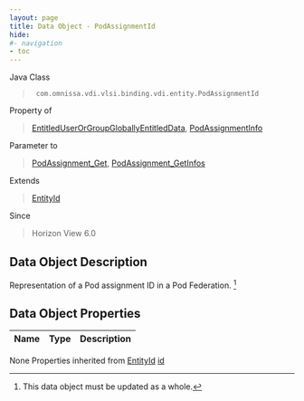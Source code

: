```yaml
---
layout: page
title: Data Object - PodAssignmentId
hide:
#- navigation
- toc
---
```








Java Class
> ` com.omnissa.vdi.vlsi.binding.vdi.entity.PodAssignmentId`

Property of
> [EntitledUserOrGroupGloballyEntitledData](vdi.users.EntitledUserOrGroup.GloballyEntitledData.md#field_detail), [PodAssignmentInfo](vdi.federation.PodAssignment.PodAssignmentInfo.md#field_detail)

Parameter to
> [PodAssignment_Get](vdi.federation.PodAssignment.md#get), [PodAssignment_GetInfos](vdi.federation.PodAssignment.md#getInfos)

Extends
> [EntityId](vdi.EntityId.md)

Since
> Horizon View 6.0


## Data Object Description

Representation of a Pod assignment ID in a Pod Federation.
 [^167]



## Data Object Properties

 Name | Type | Description
:---|:---:|:---
None
Properties inherited from [EntityId](vdi.EntityId.md)
[id](vdi.EntityId.md#id)


 


[^167]: This data object must be updated as a whole.
